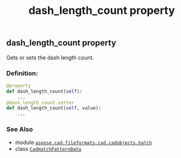 ﻿---
title: dash_length_count property
second_title: Aspose.CAD for Python via .NET API References
description: 
type: docs
weight: 30
url: /python-net/aspose.cad.fileformats.cad.cadobjects.hatch/cadhatchpatterndata/dash_length_count/
is_root: false
---

## dash_length_count property


Gets or sets the dash length count.
### Definition:
```python
@property
def dash_length_count(self):
    ...
@dash_length_count.setter
def dash_length_count(self, value):
    ...
```

### See Also
* module [`aspose.cad.fileformats.cad.cadobjects.hatch`](../../)
* class [`CadHatchPatternData`](/cad/python-net/aspose.cad.fileformats.cad.cadobjects.hatch/cadhatchpatterndata)
